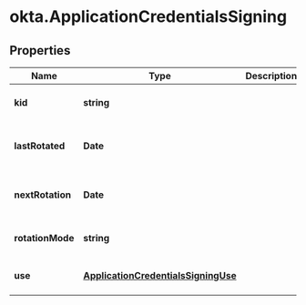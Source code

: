 # okta.ApplicationCredentialsSigning

## Properties

Name | Type | Description | Notes
------------ | ------------- | ------------- | -------------
**kid** | **string** |  | [optional] [default to undefined]
**lastRotated** | **Date** |  | [optional] [readonly] [default to undefined]
**nextRotation** | **Date** |  | [optional] [readonly] [default to undefined]
**rotationMode** | **string** |  | [optional] [default to undefined]
**use** | [**ApplicationCredentialsSigningUse**](ApplicationCredentialsSigningUse.md) |  | [optional] [default to undefined]

